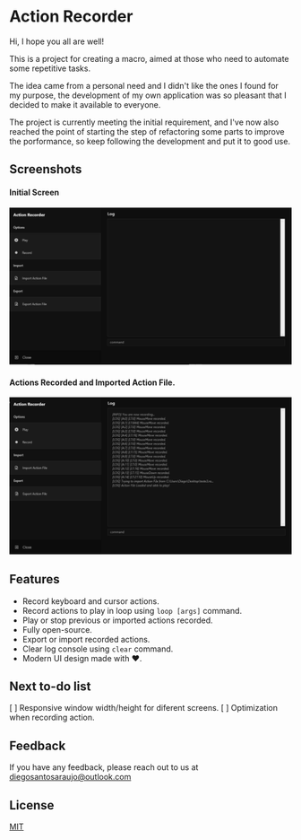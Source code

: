 
# Action Recorder

Hi, I hope you all are well!

This is a project for creating a macro, aimed at those who need to automate some repetitive tasks.

The idea came from a personal need and I didn't like the ones I found for my purpose, the development of my own application was so pleasant that I decided to make it available to everyone.

The project is currently meeting the initial requirement, and I've now also reached the point of starting the step of refactoring some parts to improve the porformance, so keep following the development and put it to good use.

## Screenshots

#### Initial Screen
![App Screenshot](showcase/basic.png)

#### Actions Recorded and Imported Action File.
![App Screenshot](showcase/record_and_import.png)

## Features

- Record keyboard and cursor actions.
- Record actions to play in loop using ``loop [args]`` command.
- Play or stop previous or imported actions recorded.
- Fully open-source.
- Export or import recorded actions.
- Clear log console using ``clear`` command.
- Modern UI design made with ❤.

## Next to-do list
[ ] Responsive window width/height for diferent screens.
[ ] Optimization when recording action.

## Feedback

If you have any feedback, please reach out to us at diegosantosaraujo@outlook.com


## License

[MIT](https://choosealicense.com/licenses/mit/)

